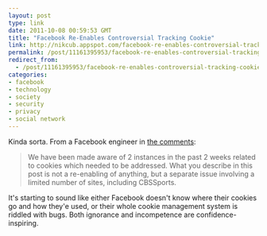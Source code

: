```yaml
---
layout: post
type: link
date: 2011-10-08 00:59:53 GMT
title: "Facebook Re-Enables Controversial Tracking Cookie"
link: http://nikcub.appspot.com/facebook-re-enables-controversial-tracking-cookie
permalink: /post/11161395953/facebook-re-enables-controversial-tracking-cookie
redirect_from: 
  - /post/11161395953/facebook-re-enables-controversial-tracking-cookie
categories:
- facebook
- technology
- society
- security
- privacy
- social network
---
```

<p>Kinda sorta. From a Facebook engineer in <a href="http://nikcub.appspot.com/facebook-re-enables-controversial-tracking-cookie#comment-326368718">the comments</a>:</p>
<blockquote>We have been made aware of 2 instances in the past 2 weeks related to cookies which needed to be addressed.  What you describe in this post is not a re-enabling of anything, but a separate issue involving a limited number of sites, including CBSSports.</blockquote>
<p>It's starting to sound like either Facebook doesn't know where their cookies go and how they'e used, or their whole cookie management system is riddled with bugs. Both ignorance and incompetence are confidence-inspiring.</p>